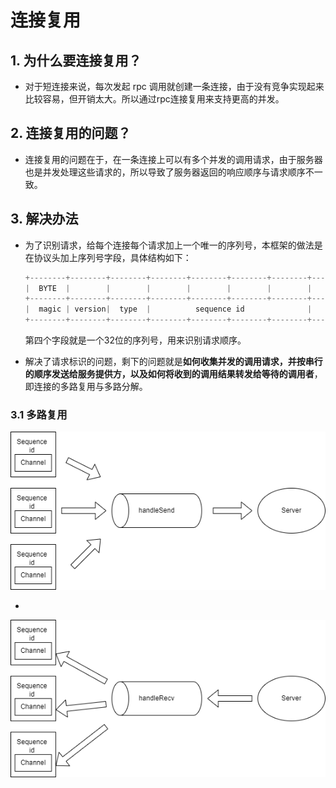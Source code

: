 # 连接复用

## 1. 为什么要连接复用？

+ 对于短连接来说，每次发起 rpc 调用就创建一条连接，由于没有竞争实现起来比较容易，但开销太大。所以通过rpc连接复用来支持更高的并发。

## 2. 连接复用的问题？

+ 连接复用的问题在于，在一条连接上可以有多个并发的调用请求，由于服务器也是并发处理这些请求的，所以导致了服务器返回的响应顺序与请求顺序不一致。

## 3. 解决办法

+ 为了识别请求，给每个连接每个请求加上一个唯一的序列号，本框架的做法是在协议头加上序列号字段，具体结构如下：

    ```C++
    +--------+--------+--------+--------+--------+--------+--------+--------+--------+--------+--------+--------+--------+--------+--------+--------+--------+--------+--------+--------+
    |  BYTE  |        |        |        |        |        |        |        |        |        |        |             ........                                                           |
    +--------+--------+--------+--------+--------+--------+--------+--------+--------+--------+--------+--------+--------+--------+--------+--------+--------+--------+--------+--------+
    |  magic | version|  type  |          sequence id              |          content length           |             content byte[]                                                     |
    +--------+--------+--------+--------+--------+--------+--------+--------+--------+--------+--------+--------+--------+--------+--------+--------+--------+--------+--------+--------+
    ```

    第四个字段就是一个32位的序列号，用来识别请求顺序。

+ 解决了请求标识的问题，剩下的问题就是**如何收集并发的调用请求，并按串行的顺序发送给服务提供方，以及如何将收到的调用结果转发给等待的调用者**，即连接的多路复用与多路分解。

### 3.1 多路复用

![Alt text](imags/%E5%A4%9A%E8%B7%AF%E5%A4%8D%E7%94%A8.png)

+ 

![Alt text](imags/%E5%A4%9A%E8%B7%AF%E5%88%86%E8%A7%A3.png)